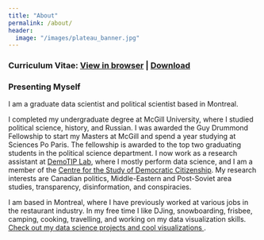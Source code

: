 ```yaml
---
title: "About"
permalink: /about/
header:
  image: "/images/plateau_banner.jpg"
---
```


### Curriculum Vitae: <a href="/files/Professional_CV.pdf" target="_blank" >View in browser</a> | <a href="/files/Professional_CV.pdf" download> Download</a>  

### Presenting Myself
I am a graduate data scientist and political scientist based in Montreal. 

I completed my undergraduate degree at McGill University, where I studied political science, history, and Russian. I was awarded the Guy Drummond Fellowship to start my Masters at McGill and spend a year studying at Sciences Po Paris. The fellowship is awarded to the top two graduating students in the political science department. I now work as a research assistant at <a href="http://www.aaronerlich.com/demotip-laboratory"> DemoTIP Lab</a>, where I mostly perform data science, and I am a member of the <a href="https://csdc-cecd.ca/"> Centre for the Study of Democratic Citizenship</a>. My research interests are Canadian politics, Middle-Eastern and Post-Soviet area studies, transparency, disinformation, and conspiracies. 

I am based in Montreal, where I have previously worked at various jobs in the restaurant industry. In my free time I like DJing, snowboarding, frisbee, camping, cooking, travelling, and working on my data visualization skills. <a href="/data-science"> Check out my data science projects and cool visualizations </a>.
